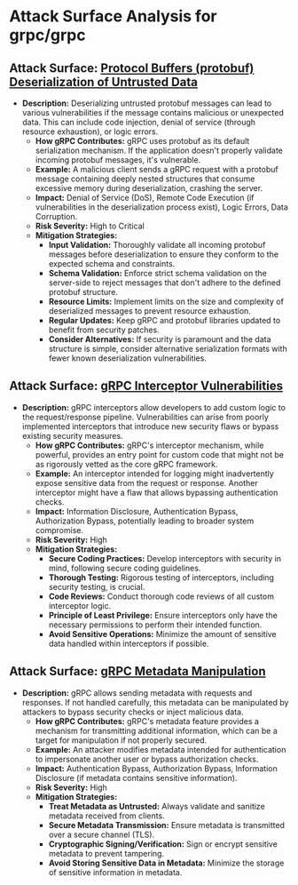 # Attack Surface Analysis for grpc/grpc

## Attack Surface: [Protocol Buffers (protobuf) Deserialization of Untrusted Data](./attack_surfaces/protocol_buffers__protobuf__deserialization_of_untrusted_data.md)

*   **Description:** Deserializing untrusted protobuf messages can lead to various vulnerabilities if the message contains malicious or unexpected data. This can include code injection, denial of service (through resource exhaustion), or logic errors.
    *   **How gRPC Contributes:** gRPC uses protobuf as its default serialization mechanism. If the application doesn't properly validate incoming protobuf messages, it's vulnerable.
    *   **Example:** A malicious client sends a gRPC request with a protobuf message containing deeply nested structures that consume excessive memory during deserialization, crashing the server.
    *   **Impact:** Denial of Service (DoS), Remote Code Execution (if vulnerabilities in the deserialization process exist), Logic Errors, Data Corruption.
    *   **Risk Severity:** High to Critical
    *   **Mitigation Strategies:**
        *   **Input Validation:**  Thoroughly validate all incoming protobuf messages before deserialization to ensure they conform to the expected schema and constraints.
        *   **Schema Validation:** Enforce strict schema validation on the server-side to reject messages that don't adhere to the defined protobuf structure.
        *   **Resource Limits:** Implement limits on the size and complexity of deserialized messages to prevent resource exhaustion.
        *   **Regular Updates:** Keep gRPC and protobuf libraries updated to benefit from security patches.
        *   **Consider Alternatives:** If security is paramount and the data structure is simple, consider alternative serialization formats with fewer known deserialization vulnerabilities.

## Attack Surface: [gRPC Interceptor Vulnerabilities](./attack_surfaces/grpc_interceptor_vulnerabilities.md)

*   **Description:** gRPC interceptors allow developers to add custom logic to the request/response pipeline. Vulnerabilities can arise from poorly implemented interceptors that introduce new security flaws or bypass existing security measures.
    *   **How gRPC Contributes:** gRPC's interceptor mechanism, while powerful, provides an entry point for custom code that might not be as rigorously vetted as the core gRPC framework.
    *   **Example:** An interceptor intended for logging might inadvertently expose sensitive data from the request or response. Another interceptor might have a flaw that allows bypassing authentication checks.
    *   **Impact:** Information Disclosure, Authentication Bypass, Authorization Bypass, potentially leading to broader system compromise.
    *   **Risk Severity:** High
    *   **Mitigation Strategies:**
        *   **Secure Coding Practices:**  Develop interceptors with security in mind, following secure coding guidelines.
        *   **Thorough Testing:**  Rigorous testing of interceptors, including security testing, is crucial.
        *   **Code Reviews:**  Conduct thorough code reviews of all custom interceptor logic.
        *   **Principle of Least Privilege:** Ensure interceptors only have the necessary permissions to perform their intended function.
        *   **Avoid Sensitive Operations:**  Minimize the amount of sensitive data handled within interceptors if possible.

## Attack Surface: [gRPC Metadata Manipulation](./attack_surfaces/grpc_metadata_manipulation.md)

*   **Description:** gRPC allows sending metadata with requests and responses. If not handled carefully, this metadata can be manipulated by attackers to bypass security checks or inject malicious data.
    *   **How gRPC Contributes:** gRPC's metadata feature provides a mechanism for transmitting additional information, which can be a target for manipulation if not properly secured.
    *   **Example:** An attacker modifies metadata intended for authentication to impersonate another user or bypass authorization checks.
    *   **Impact:** Authentication Bypass, Authorization Bypass, Information Disclosure (if metadata contains sensitive information).
    *   **Risk Severity:** High
    *   **Mitigation Strategies:**
        *   **Treat Metadata as Untrusted:**  Always validate and sanitize metadata received from clients.
        *   **Secure Metadata Transmission:** Ensure metadata is transmitted over a secure channel (TLS).
        *   **Cryptographic Signing/Verification:**  Sign or encrypt sensitive metadata to prevent tampering.
        *   **Avoid Storing Sensitive Data in Metadata:**  Minimize the storage of sensitive information in metadata.

